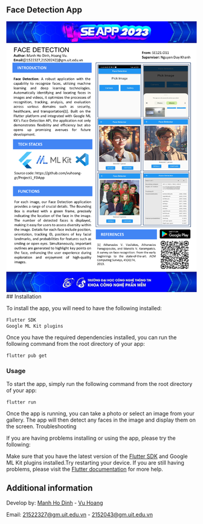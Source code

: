 ## Face Detection App

<img src="./faceDetection.png"/>
## Installation

To install the app, you will need to have the following installed:
```
Flutter SDK
Google ML Kit plugins
```
Once you have the required dependencies installed, you can run the following command from the root directory of your app:

    flutter pub get

### Usage

To start the app, simply run the following command from the root directory of your app:

    flutter run

Once the app is running, you can take a photo or select an image from your gallery. The app will then detect any faces in the image and display them on the screen.
Troubleshooting

If you are having problems installing or using the app, please try the following:

Make sure that you have the latest version of the [Flutter SDK](https://docs.flutter.dev/get-started/install) and Google ML Kit plugins installed.Try restarting your device.
If you are still having problems, please visit the [Flutter documentation](https://docs.flutter.dev/) for more help.

## Additional information

Develop by: [Manh Ho Dinh](https://github.com/ManhHoDinh) - [Vu Hoang](https://github.com/vuhoang-gr)

Email: 21522327@gm.uit.edu.vn - 2152043@gm.uit.edu.vn 
